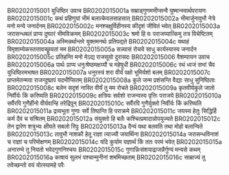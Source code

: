 BR0202015001	युधिष्ठिर उवाच
BR0202015001a	सम्राड्गुणमभीप्सन्वै युष्मान्स्वार्थपरायणः
BR0202015001c	कथं प्रहिणुयां भीमं बलात्केवलसाहसात्
BR0202015002a	भीमार्जुनावुभौ नेत्रे मनो मन्ये जनार्दनम्
BR0202015002c	मनश्चक्षुर्विहीनस्य कीदृशं जीवितं भवेत्
BR0202015003a	जरासन्धबलं प्राप्य दुष्पारं भीमविक्रमम्
BR0202015003c	श्रमो हि वः पराजय्यात्किमु तत्र विचेष्टितम्
BR0202015004a	अस्मिन्नर्थान्तरे युक्तमनर्थः प्रतिपद्यते
BR0202015004c	यथाहं विमृशाम्येकस्तत्तावच्छ्रूयतां मम
BR0202015005a	सन्न्यासं रोचये साधु कार्यस्यास्य जनार्दन
BR0202015005c	प्रतिहन्ति मनो मेऽद्य राजसूयो दुरासदः
BR0202015006    वैशम्पायन उवाच
BR0202015006a	पार्थः प्राप्य धनुःश्रेष्ठमक्षय्यौ च महेषुधी
BR0202015006c	रथं ध्वजं सभां चैव युधिष्ठिरमभाषत
BR0202015007a	धनुरस्त्रं शरा वीर्यं पक्षो भूमिर्यशो बलम्
BR0202015007c	प्राप्तमेतन्मया राजन्दुष्प्रापं यदभीप्सितम्
BR0202015008a	कुले जन्म प्रशंसन्ति वैद्याः साधु सुनिष्ठिताः
BR0202015008c	बलेन सदृशं नास्ति वीर्यं तु मम रोचते
BR0202015009a	कृतवीर्यकुले जातो निर्वीर्यः किं करिष्यति
BR0202015009c	क्षत्रियः सर्वशो राजन्यस्य वृत्तिः पराजये
BR0202015010a	सर्वैरपि गुणैर्हीनो वीर्यवान्हि तरेद्रिपून्
BR0202015010c	सर्वैरपि गुणैर्युक्तो निर्वीर्यः किं करिष्यति
BR0202015011a	द्रव्यभूता गुणाः सर्वे तिष्ठन्ति हि पराक्रमे
BR0202015011c	जयस्य हेतुः सिद्धिर्हि कर्म दैवं च संश्रितम्
BR0202015012a	संयुक्तो हि बलैः कश्चित्प्रमादान्नोपयुज्यते
BR0202015012c	तेन द्वारेण शत्रुभ्यः क्षीयते सबलो रिपुः
BR0202015013a	दैन्यं यथा बलवति तथा मोहो बलान्विते
BR0202015013c	तावुभौ नाशकौ हेतू राज्ञा त्याज्यौ जयार्थिना
BR0202015014a	जरासन्धविनाशं च राज्ञां च परिमोक्षणम्
BR0202015014c	यदि कुर्याम यज्ञार्थं किं ततः परमं भवेत्
BR0202015015a	अनारम्भे तु नियतो भवेदगुणनिश्चयः
BR0202015015c	गुणान्निःसंशयाद्राजन्नैर्गुण्यं मन्यसे कथम्
BR0202015016a	काषायं सुलभं पश्चान्मुनीनां शममिच्छताम्
BR0202015016c	साम्राज्यं तु तवेच्छन्तो वयं योत्स्यामहे परैः
